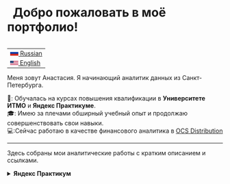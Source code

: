 
# &nbsp; Добро пожаловать в моё портфолио!

<table align="right">
 <tr><td><a href="README.md"><img src="images/flag-400.png" height="13"> Russian</a></td></tr>
 <tr><td><a href="README_eng.md"><img src="images/Flag_of_the_United_States.png" height="10"> English</a></td></tr>
</table>

Меня зовут Анастасия. Я начинающий аналитик данных из Санкт-Петербурга.

📘: Обучалась на курсах повышения квалификации в **Университете ИТМО** и **Яндекс Практикуме**. \
🎓: Имею за плечами обширный учебный опыт и продолжаю совершенствовать свои навыки. \
💻:Сейчас работаю в качестве финансового аналитика в [OCS Distribution](https://www.ocs.ru/)
<hr>

Здесь собраны мои аналитические работы с кратким описанием и ссылками.
<details>
<summary><b>Яндекс Практикум</b></summary>
<br/>
 
<details>
  <summary><b>Python</b></summary>
  <br/>
 <hr>
 
## [Поиска инсайтов и точек роста для сервиса доставки еды "Всё.из.кафе"](https://github.com/steishas/portfolio/blob/main/python/python_rus/%D0%9F%D0%BE%D0%B8%D1%81%D0%BA%D0%B0_%D0%B8%D0%BD%D1%81%D0%B0%D0%B9%D1%82%D0%BE%D0%B2_%D0%B8_%D1%82%D0%BE%D1%87%D0%B5%D0%BA_%D1%80%D0%BE%D1%81%D1%82%D0%B0.ipynb)

**Цель проекта** - исследовать данные сервиса доставки еды «Всё.из.кафе» для поиска инсайтов, которые позволят сервису повысить показатель удержания пользователей и улучшить взаимодействие с партнёрами. 

*02 июля, 2025*

<hr>
 
 <hr>
 
## [Анализ юнит-экономики для приложения Procrastinate Pro+](https://github.com/steishas/portfolio/blob/main/python/python_rus/%D0%90%D0%BD%D0%B0%D0%BB%D0%B8%D0%B7_%D1%8E%D0%BD%D0%B8%D1%82_%D1%8D%D0%BA%D0%BE%D0%BD%D0%BE%D0%BC%D0%B8%D0%BA%D0%B8_%D0%B4%D0%BB%D1%8F_%D0%BF%D1%80%D0%B8%D0%BB%D0%BE%D0%B6%D0%B5%D0%BD%D0%B8%D1%8F_Procrastinate_Pro%2B.ipynb)

**Цель проекта** - провести анализ юнит-экономики развлекательного приложения Procrastinate Pro+  в динамике за первые 28 дней для каждой когорты пользователей для того, чтобы выявить возможные причины стагнации в выручке.

*12 июня, 2025*

<hr>

## [Разработка A/B-тестирования для развлекательного приложения с функцией "бесконечной ленты"](https://github.com/steishas/portfolio/blob/main/python/python_rus/%D0%A0%D0%B0%D0%B7%D1%80%D0%B0%D0%B1%D0%BE%D1%82%D0%BA%D0%B0_A_B_%D1%82%D0%B5%D1%81%D1%82%D0%B8%D1%80%D0%BE%D0%B2%D0%B0%D0%BD%D0%B8%D1%8F_%D0%B8_%D0%B0%D0%BD%D0%B0%D0%BB%D0%B8%D0%B7_%D1%80%D0%B5%D0%B7%D1%83%D0%BB%D1%8C%D1%82%D0%B0%D1%82%D0%BE%D0%B2.ipynb)

**Цель проекта** - провести исследовательский анализ и рассчитать параметры A/B-теста, который позволит проверить эффективность разработанного алгоритма рекоммендаций для развлекательного приложения с функцией "бесконечной ленты".

*06 апреля, 2025*
<hr>

## [Изучение рынка заведений общественного питания Москвы](https://github.com/steishas/portfolio/blob/main/python/python_rus/%D0%98%D0%B7%D1%83%D1%87%D0%B5%D0%BD%D0%B8%D0%B5_%D1%80%D1%8B%D0%BD%D0%BA%D0%B0_%D0%B7%D0%B0%D0%B2%D0%B5%D0%B4%D0%B5%D0%BD%D0%B8%D0%B9_%D0%BE%D0%B1%D1%89%D0%B5%D1%81%D1%82%D0%B2%D0%B5%D0%BD%D0%BD%D0%BE%D0%B3%D0%BE_%D0%BF%D0%B8%D1%82%D0%B0%D0%BD%D0%B8%D1%8F_%D0%9C%D0%BE%D1%81%D0%BA%D0%B2%D1%8B.ipynb)

**Цель проекта** - провести исследовательский анализ рынка заведений общественного питания Москвы, который поможет принять решение о наиболее удачном месторасположении для нового заведения.

*01 февраля, 2025*
 
<hr>

## [Изучение развития игровой идустрии в первой половине XXI века](https://github.com/steishas/portfolio/blob/main/python/python_rus/%D0%98%D0%B7%D1%83%D1%87%D0%B5%D0%BD%D0%B8%D0%B5_%D1%80%D0%B0%D0%B7%D0%B2%D0%B8%D1%82%D0%B8%D1%8F_%D0%B8%D0%B3%D1%80%D0%BE%D0%B2%D0%BE%D0%B9_%D0%B8%D0%BD%D0%B4%D1%83%D1%81%D1%82%D1%80%D0%B8%D0%B8_%D0%B2_%D0%BF%D0%B5%D1%80%D0%B2%D0%BE%D0%B9_%D0%BF%D0%BE%D0%BB%D0%BE%D0%B2%D0%B8%D0%BD%D0%B5_XXI_%D0%B2%D0%B5%D0%BA%D0%B0.ipynb)

**Цель проекта** - собрать данные для написания статьи-исследования по особенностям развития игровой индустрии для популяризации игры "Секреты Темнолесья".

*11 января, 2025*

<hr>

</details>

<details>
  <summary><b>SQL</b></summary>
  <br/>

<hr>
 
## [Анализ данных для агенства недвижимости](https://github.com/steishas/portfolio/blob/main/SQL/SQL_rus/%D0%90%D0%BD%D0%B0%D0%BB%D0%B8%D0%B7%20%D0%B4%D0%B0%D0%BD%D0%BD%D1%8B%D1%85%20%D0%B4%D0%BB%D1%8F%20%D0%B0%D0%B3%D0%B5%D0%BD%D1%82%D1%81%D1%82%D0%B2%D0%B0%20%D0%BD%D0%B5%D0%B4%D0%B2%D0%B8%D0%B6%D0%B8%D0%BC%D0%BE%D1%81%D1%82%D0%B8.sql)
**Цель проекта** - Определить самые привлекательные для работы сегменты недвижимости в Санкт-Петербурге и Ленинградской области.

Аналитическая записка к проекту [здесь](https://github.com/steishas/portfolio/blob/main/SQL/SQL_rus/%D0%90%D0%BD%D0%B0%D0%BB%D0%B8%D1%82%D0%B8%D1%87%D0%B5%D1%81%D0%BA%D0%B0%D1%8F%20%D0%B7%D0%B0%D0%BF%D0%B8%D1%81%D0%BA%D0%B0%20%D0%BA%20%D0%BF%D1%80%D0%BE%D0%B5%D0%BA%D1%82%D1%83%20%22%D0%90%D0%BD%D0%B0%D0%BB%D0%B8%D0%B7%20%D0%B4%D0%B0%D0%BD%D0%BD%D1%8B%D1%85%20%D0%B4%D0%BB%D1%8F%20%D0%B0%D0%B3%D0%B5%D0%BD%D1%82%D1%81%D1%82%D0%B2%D0%B0%20%D0%BD%D0%B5%D0%B4%D0%B2%D0%B8%D0%B6%D0%B8%D0%BC%D0%BE%D1%81%D1%82%D0%B8%22.md)

К проекту также построен [дашборд](https://datalens.yandex/o84vyycx74g6b)

*18 декабря, 2024*

<hr>
 
## [Секреты темнолесья](https://github.com/steishas/portfolio/blob/main/SQL/SQL_rus/Ad_Hoc%20%D0%B7%D0%B0%D0%B4%D0%B0%D1%87%D0%B8%20_%D0%A1%D0%B5%D0%BA%D1%80%D0%B5%D1%82%D1%8B%20%D0%A2%D0%B5%D0%BC%D0%BD%D0%BE%D0%BB%D0%B5%D1%81%D1%8C%D1%8F.sql)

**Цель проекта** - изучить влияние характеристик игроков и их игровых персонажей на покупку внутриигровой валюты «райские лепестки» в игре "Секреты темнолесья", а также оценить активность игроков при совершении внутриигровых покупок.

Аналитическая записка к проекту [здесь](https://github.com/steishas/portfolio/edit/main/SQL/SQL_rus/%D0%90%D0%BD%D0%B0%D0%BB%D0%B8%D1%82%D0%B8%D1%87%D0%B5%D1%81%D0%BA%D0%B0%D1%8F%20%D0%B7%D0%B0%D0%BF%D0%B8%D1%81%D0%BA%D0%B0%20%D0%BA%20%D0%BF%D1%80%D0%BE%D0%B5%D0%BA%D1%82%D1%83%20%22%D0%A1%D0%B5%D0%BA%D1%80%D0%B5%D1%82%D1%8B%20%D0%A2%D0%B5%D0%BC%D0%BD%D0%BE%D1%81%D0%B5%D0%BB%D1%8C%D1%8F%22.md)

*14 ноября, 2024*

<hr>

</details>

<details>
  <summary><b>DataLens</b></summary>
  <br/>

 <hr>

## [Статистика по выступлениям TED_TALKS](https://datalens.yandex/m4h5mxrn5ijq9)

На дашборде представлена статистика по выступлениям на конференциях TED_TALKS.

<hr>

<hr>

## [DOTA Statistics](https://datalens.yandex/rah8snnxeq7ke)

На дашборде представлена статистика по игровым матчам в игре DOTA 2.

<hr>

<hr>

## [Ключевые бизнес-метрики в Саранске (май — июнь 2021)](https://datalens.yandex/qpvzj5iumm98c)

Дашборд содержит информацию по ключевым бизнес-метрикам сервиса доставки еды в городе Саранск за период с мая по июнь 2021г.

<hr>

</details>
</details>

